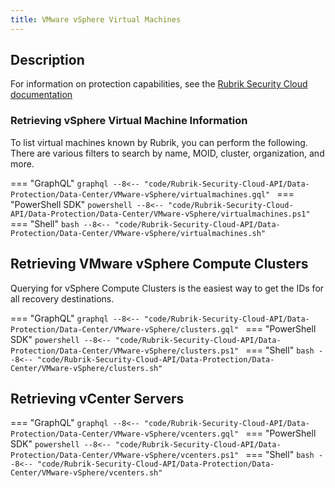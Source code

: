 ```yaml
---
title: VMware vSphere Virtual Machines
---
```


## Description

For information on protection capabilities, see the [Rubrik Security Cloud documentation](https://docs.rubrik.com/en-us/saas/saas/vs_virtual_machines.html)

### Retrieving vSphere Virtual Machine Information

To list virtual machines known by Rubrik, you can perform the following. There are various filters to search by name, MOID, cluster, organization, and more.

=== "GraphQL"
    ```graphql
    --8<-- "code/Rubrik-Security-Cloud-API/Data-Protection/Data-Center/VMware-vSphere/virtualmachines.gql"
    ```
=== "PowerShell SDK"
    ```powershell
    --8<-- "code/Rubrik-Security-Cloud-API/Data-Protection/Data-Center/VMware-vSphere/virtualmachines.ps1"
    ```
=== "Shell"
    ```bash
    --8<-- "code/Rubrik-Security-Cloud-API/Data-Protection/Data-Center/VMware-vSphere/virtualmachines.sh"
    ```

## Retrieving VMware vSphere Compute Clusters

Querying for vSphere Compute Clusters is the easiest way to get the IDs for all recovery destinations.

=== "GraphQL"
    ```graphql
    --8<-- "code/Rubrik-Security-Cloud-API/Data-Protection/Data-Center/VMware-vSphere/clusters.gql"
    ```
=== "PowerShell SDK"
    ```powershell
    --8<-- "code/Rubrik-Security-Cloud-API/Data-Protection/Data-Center/VMware-vSphere/clusters.ps1"
    ```
=== "Shell"
    ```bash
    --8<-- "code/Rubrik-Security-Cloud-API/Data-Protection/Data-Center/VMware-vSphere/clusters.sh"
    ```

## Retrieving vCenter Servers

=== "GraphQL"
    ```graphql
    --8<-- "code/Rubrik-Security-Cloud-API/Data-Protection/Data-Center/VMware-vSphere/vcenters.gql"
    ```
=== "PowerShell SDK"
    ```powershell
    --8<-- "code/Rubrik-Security-Cloud-API/Data-Protection/Data-Center/VMware-vSphere/vcenters.ps1"
    ```
=== "Shell"
    ```bash
    --8<-- "code/Rubrik-Security-Cloud-API/Data-Protection/Data-Center/VMware-vSphere/vcenters.sh"
    ```